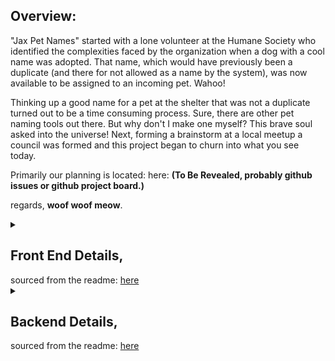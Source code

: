 ## Overview: 
"Jax Pet Names" started with a lone volunteer at the Humane Society who identified the complexities faced by the organization when a dog with a cool name was adopted. That name, which would have previously been a duplicate (and there for not allowed as a name by the system), was now available to be assigned to an incoming pet. Wahoo!

Thinking up a good name for a pet at the shelter that was not a duplicate turned out to be a time consuming process. Sure, there are other pet naming tools out there. But why don't I make one myself? This brave soul asked into the universe! Next, forming a brainstorm at a local meetup a council was formed and this project began to churn into what you see today.

Primarily our planning is located: here: **(To Be Revealed, probably github issues or github project board.)**

regards, **woof woof meow**.

<details>
    <summary>
        <h2>Front End Details,</h2> sourced from the readme:
          <a href="https://github.com/JaxTurboNerd/Jax-Pet-Names/tree/main/client"> here </a>
    </summary>

# Pet Names Web App

This web app will allow the user to simply click a button and a randomly generated pet name will show. The user can chose between a male or female name.

## Requirements

- Node.js
- React

</details>

<details>
    <summary>
        <h2>Backend Details,</h2> sourced from the readme:
          <a href="https://github.com/JaxTurboNerd/Jax-Pet-Names/tree/main/server"> here </a>
    </summary>

# Pet Names Server

### Requirements
- Node.js (18.15.0 or higher)
- Postgres (14.7 or higher)

### Local Setup
1. Clone project: `git clone git@github.com:JaxTurboNerd/Jax-Pet-Names.git`
2. Navigate into folder: `cd Jax-Pet-Names/server`
3. Install dependencies: `npm install`
4. Create database: `CREATE DATABASE pet_names``;`
5. Run migrations: `knex migrate:up`
6. Run seed to populate with demo data: `knex seed:run`
7. Start the server: `node index.js`

### Current APIs
- `GET /names`
- `POST /names`
- `GET /names/:id`
- `PUT /names/:id`
- `DELETE /names/:id`

</details>